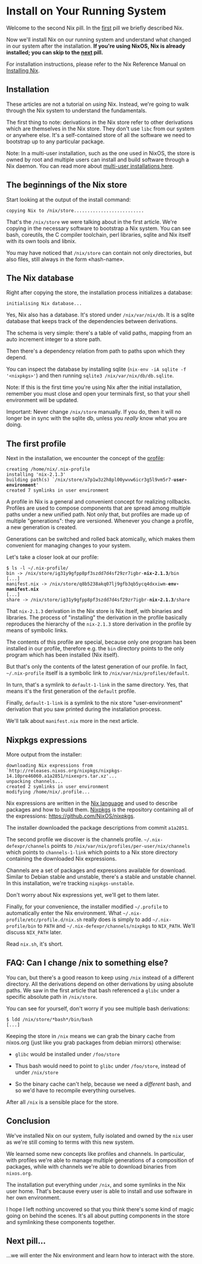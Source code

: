 # Install on Your Running System

Welcome to the second Nix pill. In the [first](01-why-you-should-give-it-a-try.md) pill we briefly described Nix.

Now we'll install Nix on our running system and understand what changed in our system after the installation. **If you're using NixOS, Nix is already installed; you can skip to the [next](03-enter-environment.md) pill.**

For installation instructions, please refer to the Nix Reference Manual on [Installing Nix](https://nix.dev/manual/nix/stable/installation/installing-binary).

## Installation

These articles are not a tutorial on _using_ Nix. Instead, we're going to walk through the Nix system to understand the fundamentals.

The first thing to note: derivations in the Nix store refer to other derivations which are themselves in the Nix store. They don't use `libc` from our system or anywhere else. It's a self-contained store of all the software we need to bootstrap up to any particular package.

<div class="info">

Note: In a multi-user installation, such as the one used in NixOS, the store is owned by root and multiple users can install and build software through a Nix daemon. You can read more about [multi-user installations here](https://nix.dev/manual/nix/stable/installation/installing-binary#multi-user-installation).

</div>

## The beginnings of the Nix store

Start looking at the output of the install command:

```
copying Nix to /nix/store..........................
```

That's the `/nix/store` we were talking about in the first article. We're copying in the necessary software to bootstrap a Nix system. You can see bash, coreutils, the C compiler toolchain, perl libraries, sqlite and Nix itself with its own tools and libnix.

You may have noticed that `/nix/store` can contain not only directories, but also files, still always in the form «hash-name».

## The Nix database

Right after copying the store, the installation process initializes a database:

```
initialising Nix database...
```

Yes, Nix also has a database. It's stored under `/nix/var/nix/db`. It is a sqlite database that keeps track of the dependencies between derivations.

The schema is very simple: there's a table of valid paths, mapping from an auto increment integer to a store path.

Then there's a dependency relation from path to paths upon which they depend.

You can inspect the database by installing sqlite (`nix-env -iA sqlite -f '<nixpkgs>'`) and then running `sqlite3 /nix/var/nix/db/db.sqlite`.

<div class="info">

Note: If this is the first time you're using Nix after the initial installation, remember you must close and open your terminals first, so that your shell environment will be updated.

</div>

<div class="warning">

Important: Never change `/nix/store` manually. If you do, then it will no longer be in sync with the sqlite db, unless you _really_ know what you are doing.

</div>

## The first profile

Next in the installation, we encounter the concept of the [profile](https://nix.dev/manual/nix/stable/package-management/profiles):

<pre><code class="hljs">creating /home/nix/.nix-profile
installing 'nix-2.1.3'
building path(s) `/nix/store/a7p1w3z2h8pl00ywvw6icr3g5l9vm5r7-<b>user-environment</b>'
created 7 symlinks in user environment
</code></pre>

A profile in Nix is a general and convenient concept for realizing rollbacks. Profiles are used to compose components that are spread among multiple paths under a new unified path. Not only that, but profiles are made up of multiple "generations": they are versioned. Whenever you change a profile, a new generation is created.

Generations can be switched and rolled back atomically, which makes them convenient for managing changes to your system.

Let's take a closer look at our profile:

<pre><code class="hljs">$ ls -l ~/.nix-profile/
bin -> /nix/store/ig31y9gfpp8pf3szdd7d4sf29zr7igbr-<b>nix-2.1.3</b>/bin
[...]
manifest.nix -> /nix/store/q8b5238akq07lj9gfb3qb5ycq4dxxiwm-<b>env-manifest.nix</b>
[...]
share -> /nix/store/ig31y9gfpp8pf3szdd7d4sf29zr7igbr-<b>nix-2.1.3</b>/share
</code></pre>

That `nix-2.1.3` derivation in the Nix store is Nix itself, with binaries and libraries. The process of "installing" the derivation in the profile basically reproduces the hierarchy of the `nix-2.1.3` store derivation in the profile by means of symbolic links.

The contents of this profile are special, because only one program has been installed in our profile, therefore e.g. the `bin` directory points to the only program which has been installed (Nix itself).

But that's only the contents of the latest generation of our profile. In fact, `~/.nix-profile` itself is a symbolic link to `/nix/var/nix/profiles/default`.

In turn, that's a symlink to `default-1-link` in the same directory. Yes, that means it's the first generation of the `default` profile.

Finally, `default-1-link` is a symlink to the nix store "user-environment" derivation that you saw printed during the installation process.

We'll talk about `manifest.nix` more in the next article.

## Nixpkgs expressions

More output from the installer:

```
downloading Nix expressions from `http://releases.nixos.org/nixpkgs/nixpkgs-14.10pre46060.a1a2851/nixexprs.tar.xz'...
unpacking channels...
created 2 symlinks in user environment
modifying /home/nix/.profile...
```

Nix expressions are written in the [Nix language](https://nix.dev/tutorials/nix-language) and used to describe packages and how to build them. [Nixpkgs](https://nixos.org/nixpkgs/) is the repository containing all of the expressions: <https://github.com/NixOS/nixpkgs>.

The installer downloaded the package descriptions from commit `a1a2851`.

The second profile we discover is the channels profile. `~/.nix-defexpr/channels` points to `/nix/var/nix/profiles/per-user/nix/channels` which points to `channels-1-link` which points to a Nix store directory containing the downloaded Nix expressions.

Channels are a set of packages and expressions available for download. Similar to Debian stable and unstable, there's a stable and unstable channel. In this installation, we're tracking `nixpkgs-unstable`.

Don't worry about Nix expressions yet, we'll get to them later.

Finally, for your convenience, the installer modified `~/.profile` to automatically enter the Nix environment. What `~/.nix-profile/etc/profile.d/nix.sh` really does is simply to add `~/.nix-profile/bin` to `PATH` and `~/.nix-defexpr/channels/nixpkgs` to `NIX_PATH`. We'll discuss `NIX_PATH` later.

Read `nix.sh`, it's short.

## FAQ: Can I change /nix to something else?

You can, but there's a good reason to keep using `/nix` instead of a different directory. All the derivations depend on other derivations by using absolute paths. We saw in the first article that bash referenced a `glibc` under a specific absolute path in `/nix/store`.

You can see for yourself, don't worry if you see multiple bash derivations:

```console
$ ldd /nix/store/*bash*/bin/bash
[...]
```

Keeping the store in `/nix` means we can grab the binary cache from nixos.org (just like you grab packages from debian mirrors) otherwise:

- `glibc` would be installed under `/foo/store`

- Thus bash would need to point to `glibc` under `/foo/store`, instead of under `/nix/store`

- So the binary cache can't help, because we need a _different_ bash, and so we'd have to recompile everything ourselves.

After all `/nix` is a sensible place for the store.

## Conclusion

We've installed Nix on our system, fully isolated and owned by the `nix` user as we're still coming to terms with this new system.

We learned some new concepts like profiles and channels. In particular, with profiles we're able to manage multiple generations of a composition of packages, while with channels we're able to download binaries from `nixos.org`.

The installation put everything under `/nix`, and some symlinks in the Nix user home. That's because every user is able to install and use software in her own environment.

I hope I left nothing uncovered so that you think there's some kind of magic going on behind the scenes. It's all about putting components in the store and symlinking these components together.

## Next pill...

...we will enter the Nix environment and learn how to interact with the store.
